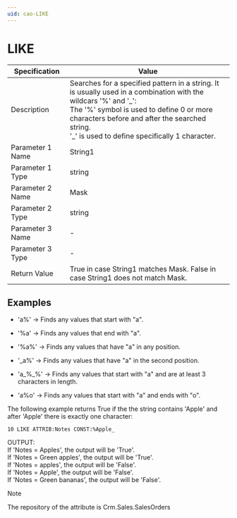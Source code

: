 ```yaml
---
uid: cao-LIKE
---
```


# LIKE 

| Specification         | Value                                                        |
| --------------------- | ------------------------------------------------------------ |
| Description           | Searches for a specified pattern in a string. It is usually used in a combination with the wildcars '%' and '\_': <br/> The '%' symbol is used to define 0 or more characters before and after the searched string. <br/> '\_' is used to define specifically 1 character.          |
| Parameter 1 Name      | String1                                                       |
| Parameter 1 Type      | string                                    |
| Parameter 2 Name      | Mask                                                          |
| Parameter 2 Type      | string                                                          |
| Parameter 3 Name      | -                                                            |
| Parameter 3 Type      | -                                                            |
| Return Value          | True in case String1 matches Mask. False in case String1 does not match Mask.                                                         |


## Examples


- 'a%' → Finds any values that start with "a".

- '%a' → Finds any values that end with "a".

- '%a%' → Finds any values that have "a" in any position.

- '_a%' → Finds any values that have "a" in the second position.

- 'a_%_%' → Finds any values that start with "a" and are at least 3 characters in length.

- 'a%o' → Finds any values that start with "a" and ends with "o".


The following example returns True if the the string contains 'Apple' and after 'Apple' there is exactly one character:

```
10 LIKE ATTRIB:Notes CONST:%Apple_
```

OUTPUT: 
<br/> If 'Notes = Apples', the output will be 'True'.
<br/> If 'Notes = Green apples', the output will be 'True'.
<br/> If 'Notes = apples', the output will be 'False'.
<br/> If 'Notes = Apple', the output will be 'False'.
<br/> If 'Notes = Green bananas', the output will be 'False'.


> [!NOTE] 
> 
> The repository of the attribute is Crm.Sales.SalesOrders


